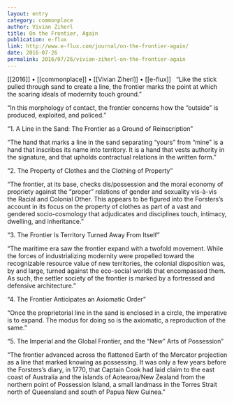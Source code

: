 ```yaml
---
layout: entry
category: commonplace
author: Vivian Ziherl
title: On the Frontier, Again
publication: e-flux
link: http://www.e-flux.com/journal/on-the-frontier-again/
date: 2016-07-26
permalink: 2016/07/26/vivian-ziherl-on-the-frontier-again
---
```


[[2016]] • [[commonplace]] • [[Vivian Ziherl]] • [[e-flux]]
 
“Like the stick pulled through sand to create a line, the frontier marks the point at which the soaring ideals of modernity touch ground.”

“In this morphology of contact, the frontier concerns how the “outside” is produced, exploited, and policed.”

“1. A Line in the Sand: The Frontier as a Ground of Reinscription”

“The hand that marks a line in the sand separating “yours” from “mine” is a hand that inscribes its name into territory. It is a hand that vests authority in the signature, and that upholds contractual relations in the written form.”

“2. The Property of Clothes and the Clothing of Property”

“The frontier, at its base, checks dis/possession and the moral economy of propriety against the “proper” relations of gender and sexuality vis-à-vis the Racial and Colonial Other. This appears to be figured into the Forsters’s account in its focus on the property of clothes as part of a vast and gendered socio-cosmology that adjudicates and disciplines touch, intimacy, dwelling, and inheritance.”

“3. The Frontier Is Territory Turned Away From Itself”

“The maritime era saw the frontier expand with a twofold movement. While the forces of industrializing modernity were propelled toward the recognizable resource value of new territories, the colonial disposition was, by and large, turned against the eco-social worlds that encompassed them. As such, the settler society of the frontier is marked by a fortressed and defensive architecture.”

“4. The Frontier Anticipates an Axiomatic Order”

“Once the proprietorial line in the sand is enclosed in a circle, the imperative is to expand. The modus for doing so is the axiomatic, a reproduction of the same.”

“5. The Imperial and the Global Frontier, and the “New” Arts of Possession”

“The frontier advanced across the flattened Earth of the Mercator projection as a line that marked knowing as possessing. It was only a few years before the Forsters’s diary, in 1770, that Captain Cook had laid claim to the east coast of Australia and the islands of Aotearoa/New Zealand from the northern point of Possession Island, a small landmass in the Torres Strait north of Queensland and south of Papua New Guinea.”
